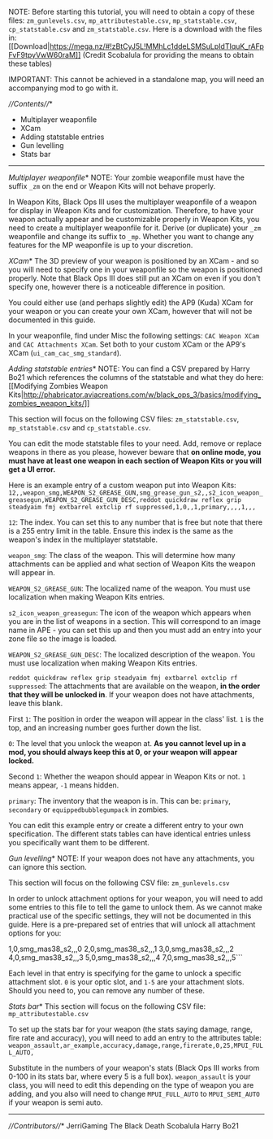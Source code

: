 NOTE: Before starting this tutorial, you will need to obtain a copy of these files: `zm_gunlevels.csv`, `mp_attributestable.csv`, `mp_statstable.csv`, `cp_statstable.csv` and `zm_statstable.csv`. Here is a download with the files in: [[Download|https://mega.nz/#!zBtCyJ5L!MMhLc1ddeLSMSuLpIdTIquK_rAFpFvF9tpyVwW60raM]] (Credit Scobalula for providing the means to obtain these tables)

IMPORTANT: This cannot be achieved in a standalone map, you will need an accompanying mod to go with it.

  *//Contents//**
- Multiplayer weaponfile
- XCam
- Adding statstable entries
- Gun levelling
- Stats bar

---
  *Multiplayer weaponfile**
NOTE: Your zombie weaponfile must have the suffix `_zm` on the end or Weapon Kits will not behave properly.

In Weapon Kits, Black Ops III uses the multiplayer weaponfile of a weapon for display in Weapon Kits and for customization. Therefore, to have your weapon actually appear and be customizable properly in Weapon Kits, you need to create a multiplayer weaponfile for it. Derive (or duplicate) your `_zm` weaponfile and change its suffix to `_mp`. Whether you want to change any features for the MP weaponfile is up to your discretion.

  *XCam**
The 3D preview of your weapon is positioned by an XCam - and so you will need to specify one in your weaponfile so the weapon is positioned properly. Note that Black Ops III does still put an XCam on even if you don't specify one, however there is a noticeable difference in position.

You could either use (and perhaps slightly edit) the AP9 (Kuda) XCam for your weapon or you can create your own XCam, however that will not be documented in this guide.

In your weaponfile, find under Misc the following settings: `CAC Weapon XCam` and `CAC Attachments XCam`. Set both to your custom XCam or the AP9's XCam (`ui_cam_cac_smg_standard`).

  *Adding statstable entries**
NOTE: You can find a CSV prepared by Harry Bo21 which references the columns of the statstable and what they do here: [[Modifying Zombies Weapon Kits|http://phabricator.aviacreations.com/w/black_ops_3/basics/modifying_zombies_weapon_kits/]]

This section will focus on the following CSV files: `zm_statstable.csv`, `mp_statstable.csv` and `cp_statstable.csv`.

You can edit the mode statstable files to your need. Add, remove or replace weapons in there as you please, however beware that **on online mode, you must have at least one weapon in each section of Weapon Kits or you will get a UI error.**

Here is an example entry of a custom weapon put into Weapon Kits:
`12,,weapon_smg,WEAPON_S2_GREASE_GUN,smg_grease_gun_s2,,s2_icon_weapon_greasegun,WEAPON_S2_GREASE_GUN_DESC,reddot quickdraw reflex grip steadyaim fmj extbarrel extclip rf suppressed,1,0,,1,primary,,,,1,,,`

`12`: The index. You can set this to any number that is free but note that there is a 255 entry limit in the table. Ensure this index is the same as the weapon's index in the multiplayer statstable.

`weapon_smg`: The class of the weapon. This will determine how many attachments can be applied and what section of Weapon Kits the weapon will appear in.

`WEAPON_S2_GREASE_GUN`: The localized name of the weapon. You must use localization when making Weapon Kits entries.

`s2_icon_weapon_greasegun`: The icon of the weapon which appears when you are in the list of weapons in a section. This will correspond to an image name in APE - you can set this up and then you must add an entry into your zone file so the image is loaded.

`WEAPON_S2_GREASE_GUN_DESC`: The localized description of the weapon. You must use localization when making Weapon Kits entries.

`reddot quickdraw reflex grip steadyaim fmj extbarrel extclip rf suppressed`: The attachments that are available on the weapon, **in the order that they will be unlocked in**. If your weapon does not have attachments, leave this blank.

First `1`: The position in order the weapon will appear in the class' list. `1` is the top, and an increasing number goes further down the list.

`0`: The level that you unlock the weapon at. **As you cannot level up in a mod, you should always keep this at 0, or your weapon will appear locked.**

Second `1`: Whether the weapon should appear in Weapon Kits or not. `1` means appear, `-1` means hidden.

`primary`: The inventory that the weapon is in. This can be: `primary`, `secondary` or `equippedbubblegumpack` in zombies.

You can edit this example entry or create a different entry to your own specification. The different stats tables can have identical entries unless you specifically want them to be different.

  *Gun levelling**
NOTE: If your weapon does not have any attachments, you can ignore this section.

This section will focus on the following CSV file: `zm_gunlevels.csv`

In order to unlock attachment options for your weapon, you will need to add some entries to this file to tell the game to unlock them. As we cannot make practical use of the specific settings, they will not be documented in this guide. Here is a pre-prepared set of entries that will unlock all attachment options for you:


1,0,smg_mas38_s2,,,0
2,0,smg_mas38_s2,,,1
3,0,smg_mas38_s2,,,2
4,0,smg_mas38_s2,,,3
5,0,smg_mas38_s2,,,4
7,0,smg_mas38_s2,,,5```

Each level in that entry is specifying for the game to unlock a specific attachment slot. `0` is your optic slot, and `1-5` are your attachment slots. Should you need to, you can remove any number of these.

  *Stats bar**
This section will focus on the following CSV file: `mp_attributestable.csv`

To set up the stats bar for your weapon (the stats saying damage, range, fire rate and accuracy), you will need to add an entry to the attributes table:
`weapon_assault,ar_example,accuracy,damage,range,firerate,0,25,MPUI_FULL_AUTO,`

Substitute in the numbers of your weapon's stats (Black Ops III works from 0-100 in its stats bar, where every 5 is a full box). `weapon_assault` is your class, you will need to edit this depending on the type of weapon you are adding, and you also will need to change `MPUI_FULL_AUTO` to `MPUI_SEMI_AUTO` if your weapon is semi auto.

---
  *//Contributors//**
JerriGaming
The Black Death
Scobalula
Harry Bo21